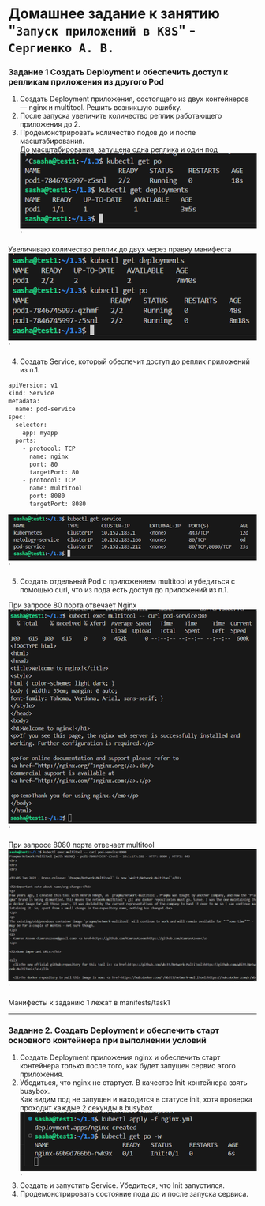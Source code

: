 # Домашнее задание к занятию "`Запуск приложений в K8S`" - `Сергиенко А. В.`

### Задание 1 Создать Deployment и обеспечить доступ к репликам приложения из другого Pod
1. Создать Deployment приложения, состоящего из двух контейнеров — nginx и multitool. Решить возникшую ошибку.
2. После запуска увеличить количество реплик работающего приложения до 2.
3. Продемонстрировать количество подов до и после масштабирования.  
До масштабирования, запущена одна реплика и один под
![before](https://github.com/SashkaSer/kuber/blob/main/1.3/img/before.png)`  

Увеличиваю количество реплик до двух через правку манифеста
![after](https://github.com/SashkaSer/kuber/blob/main/1.3/img/after.png)`  

4. Создать Service, который обеспечит доступ до реплик приложений из п.1.
```
apiVersion: v1
kind: Service
metadata:
  name: pod-service
spec:
  selector:
    app: myapp
  ports:
    - protocol: TCP
      name: nginx
      port: 80
      targetPort: 80
    - protocol: TCP
      name: multitool
      port: 8080
      targetPort: 8080
```  
![service](https://github.com/SashkaSer/kuber/blob/main/1.3/img/service.png)`

5. Создать отдельный Pod с приложением multitool и убедиться с помощью curl, что из пода есть доступ до приложений из п.1.

При запросе 80 порта отвечает Nginx
![nginx](https://github.com/SashkaSer/kuber/blob/main/1.3/img/nginx.png)`  

При запросе 8080 порта отвечает multitool
![nginx](https://github.com/SashkaSer/kuber/blob/main/1.3/img/multitool.png)`  

Манифесты к заданию 1 лежат в manifests/task1

---
### Задание 2. Создать Deployment и обеспечить старт основного контейнера при выполнении условий

1. Создать Deployment приложения nginx и обеспечить старт контейнера только после того, как будет запущен сервис этого приложения.
2. Убедиться, что nginx не стартует. В качестве Init-контейнера взять busybox.  
Как видим под не запущен и находится в статусе init, хотя проверка проходит каждые 2 секунды в busybox
![init](https://github.com/SashkaSer/kuber/blob/main/1.3/img/init.png)`
3. Создать и запустить Service. Убедиться, что Init запустился.
3. Продемонстрировать состояние пода до и после запуска сервиса.